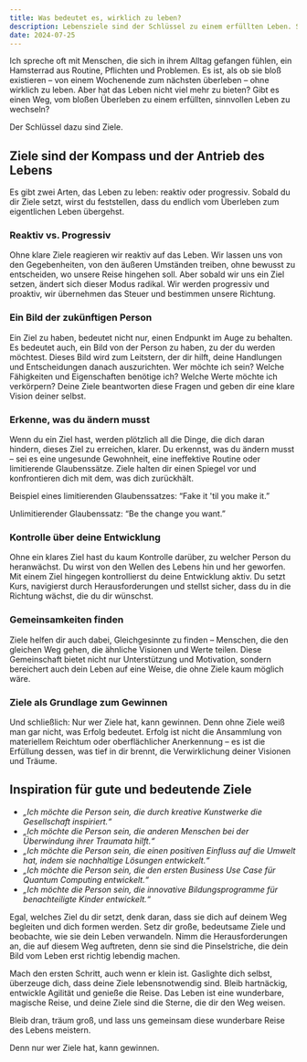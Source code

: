 ```yaml
---
title: Was bedeutet es, wirklich zu leben?
description: Lebensziele sind der Schlüssel zu einem erfüllten Leben. Sie ermöglichen Wachstum, helfen, Gleichgesinnte zu finden, und fördern die Verwirklichung von Visionen und Träumen, die tief im Inneren brennen.
date: 2024-07-25
---
```


Ich spreche oft mit Menschen, die sich in ihrem Alltag gefangen fühlen, ein Hamsterrad aus Routine, Pflichten und Problemen. Es ist, als ob sie bloß existieren – von einem Wochenende zum nächsten überleben – ohne wirklich zu leben. Aber hat das Leben nicht viel mehr zu bieten? Gibt es einen Weg, vom bloßen Überleben zu einem erfüllten, sinnvollen Leben zu wechseln?

Der Schlüssel dazu sind Ziele.

## Ziele sind der Kompass und der Antrieb des Lebens

Es gibt zwei Arten, das Leben zu leben: reaktiv oder progressiv. Sobald du dir Ziele setzt, wirst du feststellen, dass du endlich vom Überleben zum eigentlichen Leben übergehst.

### Reaktiv vs. Progressiv

Ohne klare Ziele reagieren wir reaktiv auf das Leben. Wir lassen uns von den Gegebenheiten, von den äußeren Umständen treiben, ohne bewusst zu entscheiden, wo unsere Reise hingehen soll. Aber sobald wir uns ein Ziel setzen, ändert sich dieser Modus radikal. Wir werden progressiv und proaktiv, wir übernehmen das Steuer und bestimmen unsere Richtung.

### Ein Bild der zukünftigen Person

Ein Ziel zu haben, bedeutet nicht nur, einen Endpunkt im Auge zu behalten. Es bedeutet auch, ein Bild von der Person zu haben, zu der du werden möchtest. Dieses Bild wird zum Leitstern, der dir hilft, deine Handlungen und Entscheidungen danach auszurichten. Wer möchte ich sein? Welche Fähigkeiten und Eigenschaften benötige ich? Welche Werte möchte ich verkörpern? Deine Ziele beantworten diese Fragen und geben dir eine klare Vision deiner selbst.

### Erkenne, was du ändern musst

Wenn du ein Ziel hast, werden plötzlich all die Dinge, die dich daran hindern, dieses Ziel zu erreichen, klarer. Du erkennst, was du ändern musst – sei es eine ungesunde Gewohnheit, eine ineffektive Routine oder limitierende Glaubenssätze. Ziele halten dir einen Spiegel vor und konfrontieren dich mit dem, was dich zurückhält.

Beispiel eines limitierenden Glaubenssatzes: “Fake it 'til you make it.”

Unlimitierender Glaubenssatz: “Be the change you want.”

### Kontrolle über deine Entwicklung

Ohne ein klares Ziel hast du kaum Kontrolle darüber, zu welcher Person du heranwächst. Du wirst von den Wellen des Lebens hin und her geworfen. Mit einem Ziel hingegen kontrollierst du deine Entwicklung aktiv. Du setzt Kurs, navigierst durch Herausforderungen und stellst sicher, dass du in die Richtung wächst, die du dir wünschst.

### Gemeinsamkeiten finden

Ziele helfen dir auch dabei, Gleichgesinnte zu finden – Menschen, die den gleichen Weg gehen, die ähnliche Visionen und Werte teilen. Diese Gemeinschaft bietet nicht nur Unterstützung und Motivation, sondern bereichert auch dein Leben auf eine Weise, die ohne Ziele kaum möglich wäre.

### Ziele als Grundlage zum Gewinnen

Und schließlich: Nur wer Ziele hat, kann gewinnen. Denn ohne Ziele weiß man gar nicht, was Erfolg bedeutet. Erfolg ist nicht die Ansammlung von materiellem Reichtum oder oberflächlicher Anerkennung – es ist die Erfüllung dessen, was tief in dir brennt, die Verwirklichung deiner Visionen und Träume.

## Inspiration für gute und bedeutende Ziele

- _„Ich möchte die Person sein, die durch kreative Kunstwerke die Gesellschaft inspiriert.“_
- _„Ich möchte die Person sein, die anderen Menschen bei der Überwindung ihrer Traumata hilft.“_
- _„Ich möchte die Person sein, die einen positiven Einfluss auf die Umwelt hat, indem sie nachhaltige Lösungen entwickelt.“_
- _„Ich möchte die Person sein, die den ersten Business Use Case für Quantum Computing entwickelt.“_
- _„Ich möchte die Person sein, die innovative Bildungsprogramme für benachteiligte Kinder entwickelt.“_

Egal, welches Ziel du dir setzt, denk daran, dass sie dich auf deinem Weg begleiten und dich formen werden. Setz dir große, bedeutsame Ziele und beobachte, wie sie dein Leben verwandeln. Nimm die Herausforderungen an, die auf diesem Weg auftreten, denn sie sind die Pinselstriche, die dein Bild vom Leben erst richtig lebendig machen.

Mach den ersten Schritt, auch wenn er klein ist. Gaslighte dich selbst, überzeuge dich, dass deine Ziele lebensnotwendig sind. Bleib hartnäckig, entwickle Agilität und genieße die Reise. Das Leben ist eine wunderbare, magische Reise, und deine Ziele sind die Sterne, die dir den Weg weisen.

Bleib dran, träum groß, und lass uns gemeinsam diese wunderbare Reise des Lebens meistern.

Denn nur wer Ziele hat, kann gewinnen.
